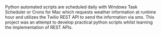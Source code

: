 Python automated scripts are scheduled daily with Windows Task Scheduler or Crons for Mac which requests weather information at runtime hour and utilizes the Twilio REST API to send the information via sms. This project was an attempt to develop practical python scripts whilst learning the implementation of REST APIs.
